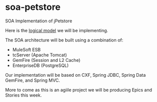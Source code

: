 soa-petstore
============

SOA Implementation of jPetstore

Here is the [logical model](https://github.com/leefaus/soa-petstore/blob/master/documentation/logical-model.png) we will be implementing.

The SOA architecture will be built using a combination of:

* MuleSoft ESB
* tcServer (Apache Tomcat)
* GemFire (Session and L2 Cache)
* EnterpriseDB (PostgreSQL)

Our implementation will be based on CXF, Spring JDBC, Spring Data GemFire, and Spring MVC.

More to come as this is an agiile project we will be producing Epics and Stories this week.